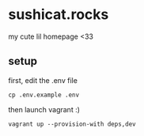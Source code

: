 # sushicat.rocks

my cute lil homepage <33

## setup

first, edit the .env file

```
cp .env.example .env
```

then launch vagrant :)

```
vagrant up --provision-with deps,dev
```
